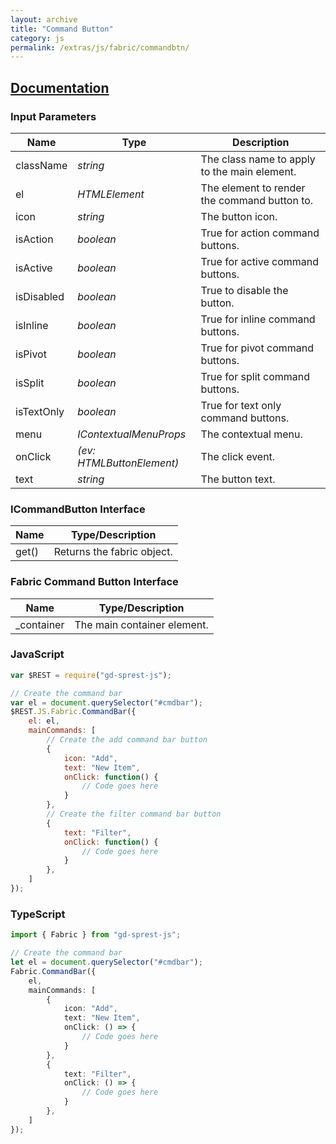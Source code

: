 ```yaml
---
layout: archive
title: "Command Button"
category: js
permalink: /extras/js/fabric/commandbtn/
---
```

## [Documentation](https://dev.office.com/fabric-js/Components/CommandButton/CommandButton.html)

### Input Parameters

| Name | Type | Description |
| --- | --- | --- |
| className | _string_ | The class name to apply to the main element. |
| el | _HTMLElement_ | The element to render the command button to. |
| icon | _string_ | The button icon. |
| isAction | _boolean_ | True for action command buttons. |
| isActive | _boolean_ | True for active command buttons. |
| isDisabled | _boolean_ | True to disable the button. |
| isInline | _boolean_ | True for inline command buttons. |
| isPivot | _boolean_ | True for pivot command buttons. |
| isSplit | _boolean_ | True for split command buttons. |
| isTextOnly | _boolean_ | True for text only command buttons. |
| menu | _IContextualMenuProps_ | The contextual menu. |
| onClick | _(ev: HTMLButtonElement)_ | The click event. |
| text | _string_ | The button text. |

### ICommandButton Interface

| Name | Type/Description |
| --- | --- |
| get() | Returns the fabric object. |

### Fabric Command Button Interface

| Name | Type/Description |
| --- | --- |
| \_container | The main container element. |

### JavaScript

```js
var $REST = require("gd-sprest-js");

// Create the command bar
var el = document.querySelector("#cmdbar");
$REST.JS.Fabric.CommandBar({
    el: el,
    mainCommands: [
        // Create the add command bar button
        {
            icon: "Add",
            text: "New Item",
            onClick: function() {
                // Code goes here
            }
        },
        // Create the filter command bar button
        {
            text: "Filter",
            onClick: function() {
                // Code goes here
            }
        },
    ]
});
```

### TypeScript

```ts
import { Fabric } from "gd-sprest-js";

// Create the command bar
let el = document.querySelector("#cmdbar");
Fabric.CommandBar({
    el,
    mainCommands: [
        {
            icon: "Add",
            text: "New Item",
            onClick: () => {
                // Code goes here
            }
        },
        {
            text: "Filter",
            onClick: () => {
                // Code goes here
            }
        },
    ]
});
```